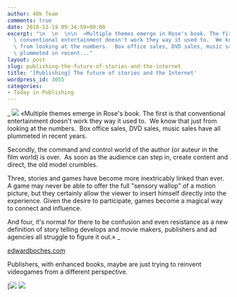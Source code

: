 ```yaml
---
author: 40k Team
comments: true
date: 2010-12-19 09:34:59+00:00
excerpt: "\n  \n  \n\n  «Multiple themes emerge in Rose's book. The first is that\
  \ conventional entertainment doesn't work they way it used to.  We know that just\
  \ from looking at the numbers.  Box office sales, DVD sales, music sales have all\
  \ plummeted in recent..."
layout: post
slug: publishing-the-future-of-stories-and-the-internet
title: '[Publishing] The future of stories and the Internet'
wordpress_id: 3055
categories:
- Today in Publishing
---
```



  


  _
![](http://www.40kbooks.com/wp-content/uploads/quote1.jpg)
  «Multiple themes emerge in Rose's book. The first is that conventional entertainment doesn't work they way it used to.  We know that just from looking at the numbers.  Box office sales, DVD sales, music sales have all plummeted in recent years.
  
  

Secondly, the command and control world of the author (or auteur in the film world) is over.  As soon as the audience can step in, create content and direct, the old model crumbles.
  
  

Three, stories and games have become more inextricably linked than ever.  A game may never be able to offer the full "sensory wallop" of a motion picture, but they certainly allow the viewer to insert himself directly into the experience. Given the desire to participate, games become a magical way to connect and influence.
  
  

And four, it's normal for there to be confusion and even resistance as a new definition of story telling develops and movie makers, publishers and ad agencies all struggle to figure it out.»
_  

[edwardboches.com](http://tinyurl.com/2vztcya)






Publishers, with enhanced books, maybe are just trying to reinvent videogames from a different perspective.





[![](http://www.bookcafe.net/filtr/t1.png)
[![](http://www.bookcafe.net/filtr/f1.png)](http://www.facebook.com/pages/40k/122586614419616)


 
    
